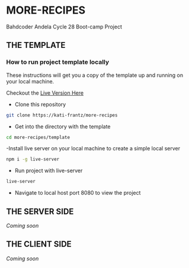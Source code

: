 # MORE-RECIPES

Bahdcoder Andela Cycle 28 Boot-camp Project

## THE TEMPLATE

### How to run project template locally

These instructions will get you a copy of the template up and running on your local machine.

Checkout the [Live Version Here](https://kati-frantz.github.io/more-recipes/template)

- Clone this repository 
```bash
git clone https://kati-frantz/more-recipes
```
- Get into the directory with the template
```bash 
cd more-recipes/template
```
-Install live server on your local machine to create a simple local server 
```bash
npm i -g live-server
```
- Run project with live-server
```bash
live-server
```
- Navigate to local host port 8080 to view the project



## THE SERVER SIDE

*Coming soon*

## THE CLIENT SIDE

*Coming soon*